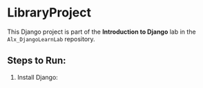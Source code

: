 # LibraryProject

This Django project is part of the **Introduction to Django** lab in the `Alx_DjangoLearnLab` repository.

## Steps to Run:
1. Install Django:
